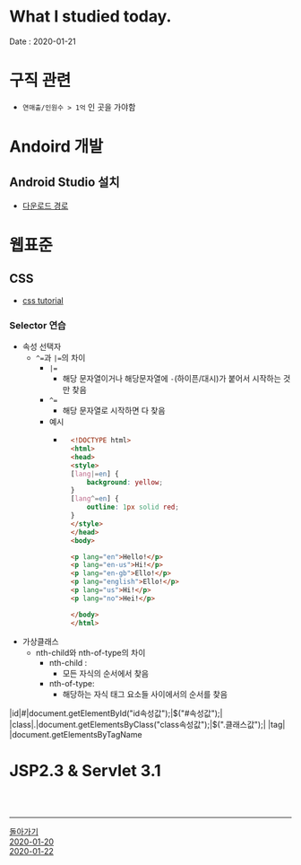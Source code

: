 # What I studied today.
Date : 2020-01-21
# 구직 관련
- `연매출/인원수 > 1억` 인 곳을 가야함
# Andoird 개발
## Android Studio 설치
- [다운로드 경로](https://developer.android.com/studio/?gclid=EAIaIQobChMI-Z7r9beT5wIVR3RgCh0RKgoeEAAYASAAEgL_h_D_BwE)
# 웹표준
## CSS
- [css tutorial](https://www.w3schools.com/css/)
### Selector 연습
- 속성 선택자
    - `^=`과 `|=`의 차이
        - `|=` 
            - 해당 문자열이거나 해당문자열에 `-`(하이픈/대시)가 붙어서 시작하는 것만 찾음
        - `^=`
            - 해당 문자열로 시작하면 다 찾음
        - 예시
            - ```html
                <!DOCTYPE html>
                <html>
                <head>
                <style>
                [lang|=en] {
                    background: yellow;
                }
                [lang^=en] {
                    outline: 1px solid red;
                }
                </style>
                </head>
                <body>

                <p lang="en">Hello!</p>
                <p lang="en-us">Hi!</p>
                <p lang="en-gb">Ello!</p>
                <p lang="english">Ello!</p>
                <p lang="us">Hi!</p>
                <p lang="no">Hei!</p>

                </body>
                </html>
                ```
- 가상클래스
    - nth-child와 nth-of-type의 차이
        - nth-child : 
            - 모든 자식의 순서에서 찾음
        - nth-of-type: 
            - 해당하는 자식 태그 요소들 사이에서의 순서를 찾음

|id|#|document.getElementById("id속성값");|$("#속성값");|
|class|.|document.getElementsByClass("class속성값");|$(".클래스값");|
|tag| |document.getElementsByTagName
# JSP2.3 & Servlet 3.1

<br><br><hr>
[돌아가기](../README.md)  
[2020-01-20](whatIStudied_200120.md)  
[2020-01-22](whatIStudied_200122.md)  


